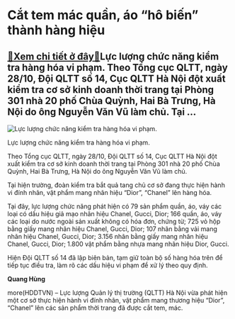 Cắt tem mác quần, áo “hô biến” thành hàng hiệu
==============================================

[:gift:Xem chi tiết ở đây:gift:](https://hddtvn.com/cat-tem-mac-quan-ao-ho-bien-thanh-hang-hieu/)Lực lượng chức năng kiểm tra hàng hóa vi phạm. Theo Tổng cục QLTT, ngày 28/10, Đội QLTT số 14, Cục QLTT Hà Nội đột xuất kiểm tra cơ sở kinh doanh thời trang tại Phòng 301 nhà 20 phố Chùa Quỳnh, Hai Bà Trưng, Hà Nội do ông Nguyễn Văn Vũ làm chủ. Tại …
----------------------------------------------------------------------------------------------------------------------------------------------------------------------------------------------------------------------------------------------------------





![Lực lượng chức năng kiểm tra hàng hóa vi phạm.](https://hddtvn.com/wp-content/uploads/2021/01/0202_z2151801279728_5a957b06d25dbcd57b95585e21b44484ok.jpg "Lực lượng chức năng kiểm tra hàng hóa vi phạm.")


Lực lượng chức năng kiểm tra hàng hóa vi phạm.



Theo Tổng cục QLTT, ngày 28/10, Đội QLTT số 14, Cục QLTT Hà Nội đột xuất kiểm tra cơ sở kinh doanh thời trang tại Phòng 301 nhà 20 phố Chùa Quỳnh, Hai Bà Trưng, Hà Nội do ông Nguyễn Văn Vũ làm chủ.


Tại hiện trường, đoàn kiểm tra bắt quả tang chủ cơ sở đang thực hiện hành vi đính nhãn, vật phẩm mang nhãn hiệu “Dior”, “Chanel” lên hàng hóa.


Tại đây, lực lượng chức năng phát hiện có 79 sản phẩm quần, áo, váy các loại có dấu hiệu giả mạo nhãn hiệu Chanel, Gucci, Dior; 166 quần, áo, váy các loại do nước ngoài sản xuất không có hóa đơn, chứng từ; 725 vỏ hộp bằng giấy mang nhãn hiệu Chanel, Gucci, Dior; 107 nhãn bằng vải mang nhãn hiệu Chanel, Gucci, Dior; 3.156 nhãn bằng giấy mang nhãn hiệu Chanel, Gucci, Dior; 1.800 vật phẩm bằng nhựa mang nhãn hiệu Dior, Gucci.


Hiện Đội QLTT số 14 đã lập biên bản, tạm giữ toàn bộ số hàng hóa trên để tiếp tục điều tra, làm rõ các dấu hiệu vi phạm để xử lý theo quy định.




**Quang Hùng**



more(HDDTVN) – Lực lượng Quản lý thị trường (QLTT) Hà Nội vừa phát hiện một cơ sở thực hiện hành vi đính nhãn, vật phẩm mang thương hiệu “Dior”, “Chanel” lên các sản phẩm thời trang đã được cắt tem, mác.

